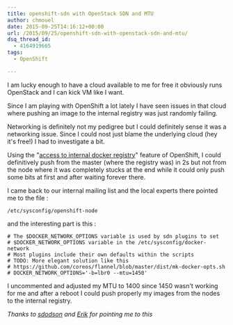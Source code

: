 ```yaml
---
title: openshift-sdn with OpenStack SDN and MTU
author: chmouel
date: 2015-09-25T14:16:12+00:00
url: /2015/09/25/openshift-sdn-with-openstack-sdn-and-mtu/
dsq_thread_id:
  - 4164919665
tags:
  - OpenShift

---
```

I am lucky enough to have a cloud available to me for free it obviously runs OpenStack and I can kick VM like I want.

Since I am playing with OpenShift a lot lately I have seen issues in that cloud where pushing an image to the internal registry was just randomly failing.

Networking is definitely not my pedigree but I could definitely sense it was a networking issue. Since I could nost just blame the underlying cloud (hey it's free!) I had to investigate a bit.

Using the "[access to internal docker registry][1]" feature of OpenShift, I could definitively push from the master (where the registry was) in 2s but not from the node where it was completely stucks at the end while it could only push some bits at first and after waiting forever there.

I came back to our internal mailing list and the local experts there pointed me to the file :


```
/etc/sysconfig/openshift-node

```


and the interesting part is this :


```
# The $DOCKER_NETWORK_OPTIONS variable is used by sdn plugins to set
# $DOCKER_NETWORK_OPTIONS variable in the /etc/sysconfig/docker-network
# Most plugins include their own defaults within the scripts
# TODO: More elegant solution like this
# https://github.com/coreos/flannel/blob/master/dist/mk-docker-opts.sh
# DOCKER_NETWORK_OPTIONS='-b=lbr0 --mtu=1450'

```


I uncommented and adjusted my MTU to 1400 since 1450 wasn't working for me and after a reboot I could push properly my images from the nodes to the internal registry.

_Thanks to [sdodson][2] and [Erik][3] for pointing me to this_

 [1]: https://docs.openshift.com/enterprise/3.0/install_config/install/docker_registry.html#access
 [2]: https://twitter.com/sdodson
 [3]: https://twitter.com/ErikonOpen
